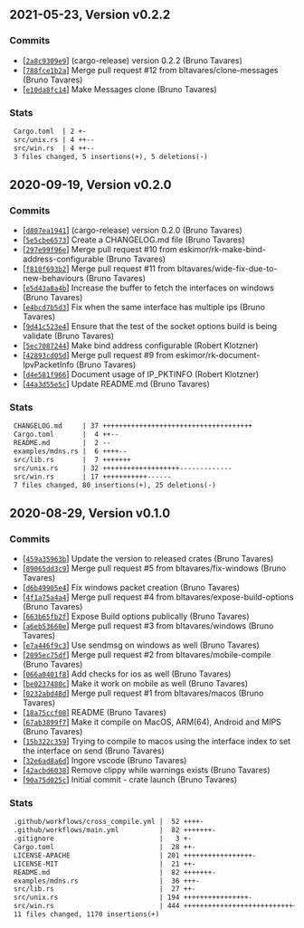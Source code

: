 ## 2021-05-23, Version v0.2.2
### Commits
- [[`2a8c9309e9`](https://github.com/bltavares/multicast-socket/commit/2a8c9309e924513b0c6f44ade2d03382ed89ff6f)] (cargo-release) version 0.2.2 (Bruno Tavares)
- [[`788fce1b2a`](https://github.com/bltavares/multicast-socket/commit/788fce1b2a84f4ef0e9f88929a5056e4402c5775)] Merge pull request #12 from bltavares/clone-messages (Bruno Tavares)
- [[`e10da8fc14`](https://github.com/bltavares/multicast-socket/commit/e10da8fc14b43904b62b3fa6ad42a4f773bef574)] Make Messages clone (Bruno Tavares)

### Stats
```diff
 Cargo.toml  | 2 +-
 src/unix.rs | 4 ++--
 src/win.rs  | 4 ++--
 3 files changed, 5 insertions(+), 5 deletions(-)
```


## 2020-09-19, Version v0.2.0
### Commits
- [[`d807ea1941`](https://github.com/bltavares/multicast-socket/commit/d807ea19418005c7410d9c3eee426d284b72ee79)] (cargo-release) version 0.2.0 (Bruno Tavares)
- [[`5e5cbe6573`](https://github.com/bltavares/multicast-socket/commit/5e5cbe65733af03f0c45226c3de1046d64982eee)] Create a CHANGELOG.md file (Bruno Tavares)
- [[`297e99f96e`](https://github.com/bltavares/multicast-socket/commit/297e99f96eea320ae6ebfd9bf36cda53e323e083)] Merge pull request #10 from eskimor/rk-make-bind-address-configurable (Bruno Tavares)
- [[`f810f693b2`](https://github.com/bltavares/multicast-socket/commit/f810f693b2030a19565fe104491c43472dd21e81)] Merge pull request #11 from bltavares/wide-fix-due-to-new-behaviours (Bruno Tavares)
- [[`e5d43a8a4b`](https://github.com/bltavares/multicast-socket/commit/e5d43a8a4bef8db6fc7bf4071af66950974d016d)] Increase the buffer to fetch the interfaces on windows (Bruno Tavares)
- [[`e4bcd7b5d3`](https://github.com/bltavares/multicast-socket/commit/e4bcd7b5d36ea6e815c32942adf8bfc5d88e7965)] Fix when the same interface has multiple ips (Bruno Tavares)
- [[`9d41c523e4`](https://github.com/bltavares/multicast-socket/commit/9d41c523e4c29227d7725de5d273c1f4525d2ae6)] Ensure that the test of the socket options build is being validate (Bruno Tavares)
- [[`5ec7087244`](https://github.com/bltavares/multicast-socket/commit/5ec7087244d0811cb059f276a85b3e3afeb6ab72)] Make bind address configurable (Robert Klotzner)
- [[`42893cd05d`](https://github.com/bltavares/multicast-socket/commit/42893cd05df51262d02d585acb21c8a9e90e1c08)] Merge pull request #9 from eskimor/rk-document-IpvPacketInfo (Bruno Tavares)
- [[`d4e581f966`](https://github.com/bltavares/multicast-socket/commit/d4e581f966c2419cf179742c08181228b3eb7d90)] Document usage of IP_PKTINFO (Robert Klotzner)
- [[`44a3d55e5c`](https://github.com/bltavares/multicast-socket/commit/44a3d55e5c25d3bb72150a3de42ff6a0af4da85b)] Update README.md (Bruno Tavares)

### Stats
```diff
 CHANGELOG.md     | 37 +++++++++++++++++++++++++++++++++++++
 Cargo.toml       |  4 ++--
 README.md        |  2 --
 examples/mdns.rs |  6 ++++--
 src/lib.rs       |  7 +++++++
 src/unix.rs      | 32 +++++++++++++++++++-------------
 src/win.rs       | 17 +++++++++++------
 7 files changed, 80 insertions(+), 25 deletions(-)
```


## 2020-08-29, Version v0.1.0
### Commits
- [[`459a35963b`](https://github.com/bltavares/multicast-socket/commit/459a35963b1957d38da1ab946667de7b15e0890a)] Update the version to released crates (Bruno Tavares)
- [[`89065dd3c9`](https://github.com/bltavares/multicast-socket/commit/89065dd3c919c2d636d2348c9f84573e77127fc4)] Merge pull request #5 from bltavares/fix-windows (Bruno Tavares)
- [[`d6b49905e4`](https://github.com/bltavares/multicast-socket/commit/d6b49905e4cb9d265215e14a364df62fd235e43c)] Fix windows packet creation (Bruno Tavares)
- [[`4f1a75a4a4`](https://github.com/bltavares/multicast-socket/commit/4f1a75a4a40ad98d7a743e079349c7e6fceceb18)] Merge pull request #4 from bltavares/expose-build-options (Bruno Tavares)
- [[`663b65fb2f`](https://github.com/bltavares/multicast-socket/commit/663b65fb2f5a3690d8dea7681a1c0a0c5fed2f59)] Expose Build options publically (Bruno Tavares)
- [[`a6eb53660e`](https://github.com/bltavares/multicast-socket/commit/a6eb53660e4ce9bdaf46811799457adb06e0ae2b)] Merge pull request #3 from bltavares/windows (Bruno Tavares)
- [[`e7a446f9c3`](https://github.com/bltavares/multicast-socket/commit/e7a446f9c3121e9e2acf404121163674cdb3123f)] Use sendmsg on windows as well (Bruno Tavares)
- [[`2095ec75df`](https://github.com/bltavares/multicast-socket/commit/2095ec75df798255465d43855770632a4cdda5c5)] Merge pull request #2 from bltavares/mobile-compile (Bruno Tavares)
- [[`066a0401f8`](https://github.com/bltavares/multicast-socket/commit/066a0401f8542f3c58bd509fbeccac845b4cba91)] Add checks for ios as well (Bruno Tavares)
- [[`be0237480c`](https://github.com/bltavares/multicast-socket/commit/be0237480cf7a94397171965f9db7b72eb3632fe)] Make it work on mobile as well (Bruno Tavares)
- [[`0232abd48d`](https://github.com/bltavares/multicast-socket/commit/0232abd48df8b05e914cdcfd1df0c52fb76fcd59)] Merge pull request #1 from bltavares/macos (Bruno Tavares)
- [[`18a75ccf08`](https://github.com/bltavares/multicast-socket/commit/18a75ccf088951c3683a024963e944efcc8a36d8)] README (Bruno Tavares)
- [[`67ab3899f7`](https://github.com/bltavares/multicast-socket/commit/67ab3899f7928c5d78063b224d9aaa8bc4aa95c4)] Make it compile on MacOS, ARM(64), Android and MIPS (Bruno Tavares)
- [[`15b322c359`](https://github.com/bltavares/multicast-socket/commit/15b322c3592e9380da12604ebc0f4497d068e96b)] Trying to compile to macos using the interface index to set the interface on send (Bruno Tavares)
- [[`32e6ad8a6d`](https://github.com/bltavares/multicast-socket/commit/32e6ad8a6d33b5449c2f981f602ceb3e70c3acca)] Ingore vscode (Bruno Tavares)
- [[`42acbd6038`](https://github.com/bltavares/multicast-socket/commit/42acbd6038d7986ae9bdd20279555c047afaf079)] Remove clippy while warnings exists (Bruno Tavares)
- [[`90a75d025c`](https://github.com/bltavares/multicast-socket/commit/90a75d025c121e7017da78f1be83481b88143548)] Initial commit - crate launch (Bruno Tavares)

### Stats
```diff
 .github/workflows/cross_compile.yml |  52 ++++-
 .github/workflows/main.yml          |  82 +++++++-
 .gitignore                          |   3 +-
 Cargo.toml                          |  28 ++-
 LICENSE-APACHE                      | 201 +++++++++++++++++-
 LICENSE-MIT                         |  21 ++-
 README.md                           |  82 +++++++-
 examples/mdns.rs                    |  36 +++-
 src/lib.rs                          |  27 ++-
 src/unix.rs                         | 194 ++++++++++++++++-
 src/win.rs                          | 444 +++++++++++++++++++++++++++++++++++++-
 11 files changed, 1170 insertions(+)
```


